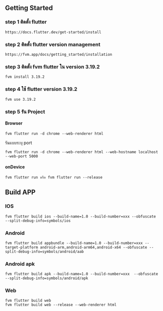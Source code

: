 ## Getting Started

### step 1 ติดตั้ง flutter
```
https://docs.flutter.dev/get-started/install
```

### step 2 ติดตั้ง flutter version management
```
https://fvm.app/docs/getting_started/installation
```

### step 3 ติดตั้ง fvm flutter ใน version 3.19.2
```
fvm install 3.19.2
```

### step 4 ใช้ flutter version 3.19.2
```
fvm use 3.19.2
```
### step 5 รัน Project
#### Browser
```
fvm flutter run -d chrome --web-renderer html
```

รันแบบระบุ port
```
fvm flutter run -d chrome --web-renderer html --web-hostname localhost --web-port 5000
```

#### onDevice
```
fvm flutter run หรือ fvm flutter run --release
```

## Build APP

### IOS
```
fvm flutter build ios --build-name=1.0 --build-number=xxx --obfuscate --split-debug-info=symbols/ios
```

### Android
```
fvm flutter build appbundle --build-name=1.0 --build-number=xxx --target-platform android-arm,android-arm64,android-x64 --obfuscate --split-debug-info=symbols/android/aab
```

### Android apk
```
fvm flutter build apk --build-name=1.0 --build-number=xxx  --obfuscate --split-debug-info=symbols/android/apk
```

### Web
```
fvm flutter build web
fvm flutter build web --release --web-renderer html
```